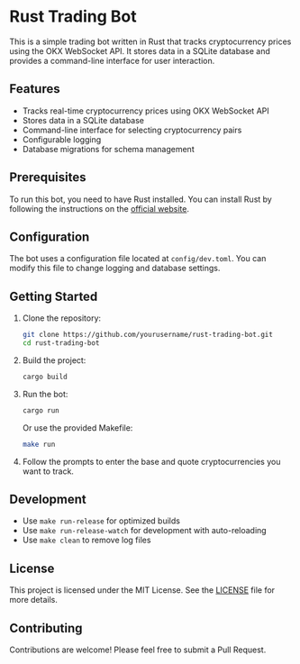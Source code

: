 # Rust Trading Bot

This is a simple trading bot written in Rust that tracks cryptocurrency prices using the OKX WebSocket API. It stores data in a SQLite database and provides a command-line interface for user interaction.

## Features

- Tracks real-time cryptocurrency prices using OKX WebSocket API
- Stores data in a SQLite database
- Command-line interface for selecting cryptocurrency pairs
- Configurable logging
- Database migrations for schema management

## Prerequisites

To run this bot, you need to have Rust installed. You can install Rust by following the instructions on the [official website](https://www.rust-lang.org/tools/install).

## Configuration

The bot uses a configuration file located at `config/dev.toml`. You can modify this file to change logging and database settings.

## Getting Started

1. Clone the repository:

   ```sh
   git clone https://github.com/yourusername/rust-trading-bot.git
   cd rust-trading-bot
   ```

2. Build the project:

   ```sh
   cargo build
   ```

3. Run the bot:

   ```sh
   cargo run
   ```

   Or use the provided Makefile:

   ```sh
   make run
   ```

4. Follow the prompts to enter the base and quote cryptocurrencies you want to track.

## Development

- Use `make run-release` for optimized builds
- Use `make run-release-watch` for development with auto-reloading
- Use `make clean` to remove log files

## License

This project is licensed under the MIT License. See the [LICENSE](LICENSE) file for more details.

## Contributing

Contributions are welcome! Please feel free to submit a Pull Request.
